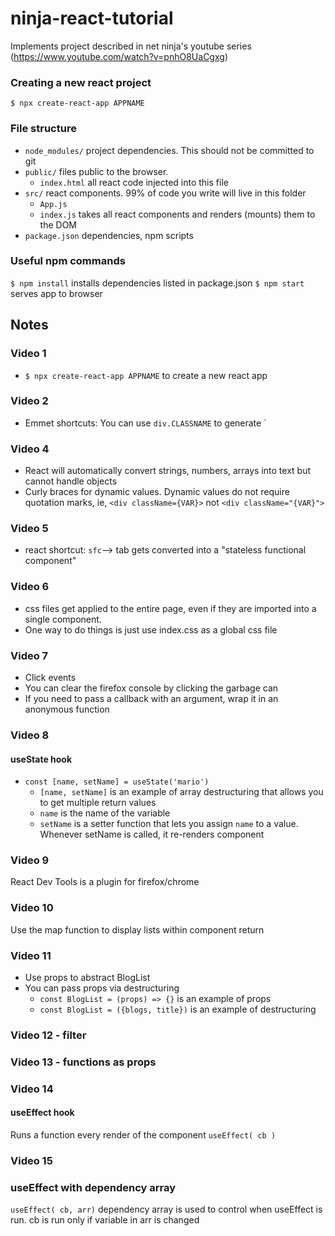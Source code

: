 # ninja-react-tutorial
Implements project described in net ninja's youtube series (https://www.youtube.com/watch?v=pnhO8UaCgxg)

### Creating a new react project
`$ npx create-react-app APPNAME`

### File structure
- `node_modules/` project dependencies. This should not be committed to git
- `public/` files public to the browser.
  - `index.html` all react code injected into this file
- `src/` react components. 99% of code you write will live in this folder
  - `App.js`
  - `index.js` takes all react components and renders (mounts) them to the DOM
- `package.json` dependencies, npm scripts

### Useful npm commands
`$ npm install` installs dependencies listed in package.json
`$ npm start` serves app to browser

## Notes

### Video 1
* `$ npx create-react-app APPNAME` to create a new react app

### Video 2
* Emmet shortcuts: You can use `div.CLASSNAME` to generate `<div class=CLASSNAME></div>

### Video 4
* React will automatically convert strings, numbers, arrays into text but cannot handle objects
* Curly braces for dynamic values. Dynamic values do not require quotation marks, ie, `<div className={VAR}>` not `<div className="{VAR}">`

### Video 5
* react shortcut: `sfc`--> tab gets converted into a "stateless functional component"

### Video 6
* css files get applied to the entire page, even if they are imported into a single component.
* One way to do things is just use index.css as a global css file

### Video 7
* Click events
* You can clear the firefox console by clicking the garbage can
* If you need to pass a callback with an argument, wrap it in an anonymous function

### Video 8
#### useState hook
* `const [name, setName] = useState('mario')`
  * `[name, setName]` is an example of array destructuring that allows you to get multiple return values
  * `name` is the name of the variable
  * `setName` is a setter function that lets you assign `name` to a value. Whenever setName is called, it re-renders component

### Video 9
React Dev Tools is a plugin for firefox/chrome

### Video 10
Use the map function to display lists within component return

### Video 11
* Use props to abstract BlogList
* You can pass props via destructuring
  * `const BlogList = (props) => {}` is an example of props
  * `const BlogList = ({blogs, title})` is an example of destructuring

### Video 12 - filter

### Video 13 - functions as props

### Video 14
#### useEffect hook
Runs a function every render of the component
`useEffect( cb )`

### Video 15
### useEffect with dependency array
`useEffect( cb, arr)`
dependency array is used to control when useEffect is run. cb is run only if variable in arr is changed
